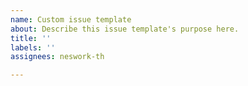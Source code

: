 ```yaml
---
name: Custom issue template
about: Describe this issue template's purpose here.
title: ''
labels: ''
assignees: neswork-th

---
```



